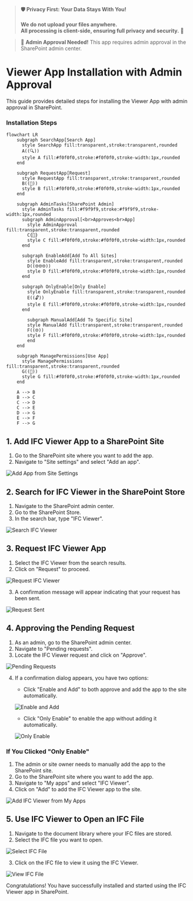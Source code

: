 > #### 🛡️ **Privacy First: Your Data Stays With You!**
> 
> **We do not upload your files anywhere.**  
> **All processing is client-side, ensuring full privacy and security.** 🔐

> 🚨 **Admin Approval Needed!**
> This app requires admin approval in the SharePoint admin center.  

# Viewer App Installation with Admin Approval

This guide provides detailed steps for installing the Viewer App with admin approval in SharePoint.

### Installation Steps

```mermaid
flowchart LR
    subgraph SearchApp[Search App]
      style SearchApp fill:transparent,stroke:transparent,rounded
      A((🔍))
      style A fill:#f0f0f0,stroke:#f0f0f0,stroke-width:1px,rounded
    end

    subgraph RequestApp[Request]
      style RequestApp fill:transparent,stroke:transparent,rounded
      B((📝))
      style B fill:#f0f0f0,stroke:#f0f0f0,stroke-width:1px,rounded
    end

    subgraph AdminTasks[SharePoint Admin]
      style AdminTasks fill:#f9f9f9,stroke:#f9f9f9,stroke-width:1px,rounded
      subgraph AdminApproval[<br>Approves<br>App]
        style AdminApproval fill:transparent,stroke:transparent,rounded
        C{🚨}
        style C fill:#f0f0f0,stroke:#f0f0f0,stroke-width:1px,rounded
      end

      subgraph EnableAdd[Add To All Sites]
        style EnableAdd fill:transparent,stroke:transparent,rounded
        D((🌐🌐🌐))
        style D fill:#f0f0f0,stroke:#f0f0f0,stroke-width:1px,rounded
      end

      subgraph OnlyEnable[Only Enable]
        style OnlyEnable fill:transparent,stroke:transparent,rounded
        E((🔓))
        style E fill:#f0f0f0,stroke:#f0f0f0,stroke-width:1px,rounded
      end

        subgraph ManualAdd[Add To Specific Site]
        style ManualAdd fill:transparent,stroke:transparent,rounded
        F((🌐))
        style F fill:#f0f0f0,stroke:#f0f0f0,stroke-width:1px,rounded
        end
    end

    subgraph ManagePermissions[Use App]
      style ManagePermissions fill:transparent,stroke:transparent,rounded
      G((🔐))
      style G fill:#f0f0f0,stroke:#f0f0f0,stroke-width:1px,rounded
    end

    A --> B
    B --> C
    C --> D
    C --> E
    D --> G
    E --> F
    F --> G
```

## 1. Add IFC Viewer App to a SharePoint Site

1. Go to the SharePoint site where you want to add the app.
2. Navigate to "Site settings" and select "Add an app".

![Add App from Site Settings](/_media/sharepoint-site-settings-add-app.png)

## 2. Search for IFC Viewer in the SharePoint Store

1. Navigate to the SharePoint admin center.
2. Go to the SharePoint Store.
3. In the search bar, type "IFC Viewer".

![Search IFC Viewer](/_media/sharepoint-store-search-ifc-viewer.png)

## 3. Request IFC Viewer App

1. Select the IFC Viewer from the search results.
2. Click on "Request" to proceed.

![Request IFC Viewer](/_media/sharepoint-store-ifc-viewer-request.png)

3. A confirmation message will appear indicating that your request has been sent.

![Request Sent](/_media/sharepoint-store-ifc-viewer-request-sent.png)

## 4. Approving the Pending Request

1. As an admin, go to the SharePoint admin center.
2. Navigate to "Pending requests".
3. Locate the IFC Viewer request and click on "Approve".

![Pending Requests](/_media/sharepoint-admin-center-pending-requests-ifc-viewer-approve.png)

4. If a confirmation dialog appears, you have two options:
    - Click "Enable and Add" to both approve and add the app to the site automatically.

    ![Enable and Add](/_media/sharepoint-admin-center-pending-requests-ifc-viewer-enable-and-add-confirm.png)

    - Click "Only Enable" to enable the app without adding it automatically.

    ![Only Enable](/_media/sharepoint-admin-center-pending-requests-ifc-viewer-only-enable-confirm.png)

### If You Clicked "Only Enable"

1. The admin or site owner needs to manually add the app to the SharePoint site.
2. Go to the SharePoint site where you want to add the app.
3. Navigate to "My apps" and select "IFC Viewer".
4. Click on "Add" to add the IFC Viewer app to the site.

![Add IFC Viewer from My Apps](/_media/sharepoint-site-myapps-ifc.viewer-add.png)

## 5. Use IFC Viewer to Open an IFC File

1. Navigate to the document library where your IFC files are stored.
2. Select the IFC file you want to open.

![Select IFC File](/_media/sharepoint-document-library-select-ifc-file.png)

3. Click on the IFC file to view it using the IFC Viewer.

![View IFC File](/_media/sharepoint-document-library-view-ifc-file.png)

Congratulations! You have successfully installed and started using the IFC Viewer app in SharePoint.
